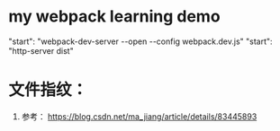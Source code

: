 # my webpack learning demo
"start": "webpack-dev-server --open --config webpack.dev.js"
"start": "http-server dist"
# 文件指纹：
1. 参考： https://blog.csdn.net/ma_jiang/article/details/83445893
